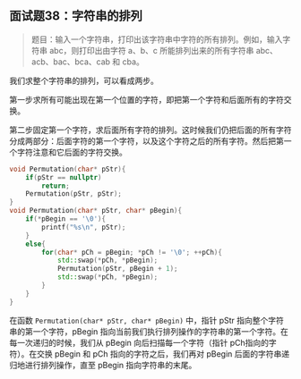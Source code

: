 ## 面试题38：字符串的排列

> 题目：输入一个字符串，打印出该字符串中字符的所有排列。例如，输入字符串 abc，则打印出由字符 a、b、c 所能排列出来的所有字符串 abc、acb、bac、bca、cab 和 cba。

我们求整个字符串的排列，可以看成两步。

第一步求所有可能出现在第一个位置的字符，即把第一个字符和后面所有的字符交换。

第二步固定第一个字符，求后面所有字符的排列。这时候我们仍把后面的所有字符分成两部分：后面字符的第一个字符，以及这个字符之后的所有字符。然后把第一个字符注意和它后面的字符交换。

```cpp
void Permutation(char* pStr){
    if(pStr == nullptr)
        return;
    Permutation(pStr, pStr);
}
void Permutation(char* pStr, char* pBegin){
    if(*pBegin == '\0'){
        printf("%s\n", pStr);
    }
    else{
        for(char* pCh = pBegin; *pCh != '\0'; ++pCh){
            std::swap(*pCh, *pBegin);
            Permutation(pStr, pBegin + 1);
            std::swap(*pCh, *pBegin);
        }
    }
}
```

在函数 `Permutation(char* pStr, char* pBegin)` 中，指针 pStr 指向整个字符串的第一个字符，pBegin 指向当前我们执行排列操作的字符串的第一个字符。在每一次递归的时候，我们从 pBegin 向后扫描每一个字符（指针 pCh指向的字符）。在交换 pBegin 和 pCh 指向的字符之后，我们再对 pBegin 后面的字符串递归地进行排列操作，直至 pBegin 指向字符串的末尾。